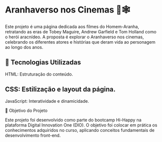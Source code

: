  # Aranhaverso nos Cinemas 🎥🕸️
Este projeto é uma página dedicada aos filmes do Homem-Aranha, retratando as eras de Tobey Maguire, Andrew Garfield e Tom Holland como o herói aracnídeo. 
A proposta é explorar o Aranhaverso nos cinemas, celebrando os diferentes atores e histórias que deram vida ao personagem ao longo dos anos.

## 🚀 Tecnologias Utilizadas
HTML: Estruturação do conteúdo.
## CSS: Estilização e layout da página.
JavaScript: Interatividade e dinamicidade.

🎯 Objetivo do Projeto

Este projeto foi desenvolvido como parte do bootcamp Hi-Happy na plataforma Digital Innovation One (DIO). 
O objetivo foi colocar em prática os conhecimentos adquiridos no curso, aplicando conceitos fundamentais de desenvolvimento front-end.
